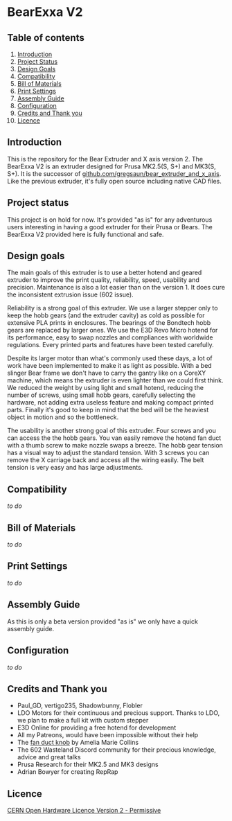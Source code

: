 # BearExxa V2

## Table of contents
  1. [Introduction](#introduction)
  2. [Project Status](#project-status)
  3. [Design Goals](#design-goals)
  4. [Compatibility](#compatibility)
  5. [Bill of Materials](#bill-of-materials)
  6. [Print Settings](#print-settings)
  7. [Assembly Guide](#assembly-guide)
  8. [Configuration](#configuration)
  9. [Credits and Thank you](#credits-and-thank-you)
  10. [Licence](#licence)

## Introduction 

This is the repository for the Bear Extruder and X axis version 2. The BearExxa V2 is an extruder designed for Prusa MK2.5(S, S+) and MK3(S, S+). It is the successor of [github.com/gregsaun/bear_extruder_and_x_axis](https://github.com/gregsaun/bear_extruder_and_x_axis). Like the previous extruder, it's fully open source including native CAD files.

## Project status

This project is on hold for now. It's provided "as is" for any adventurous users interesting in having a good extruder for their Prusa or Bears. The BearExxa V2 provided here is fully functional and safe.

## Design goals

The main goals of this extruder is to use a better hotend and geared extruder to improve the print quality, reliability, speed, usability and precision. Maintenance is also a lot easier than on the version 1. It does cure the inconsistent extrusion issue (602 issue).

Reliability is a strong goal of this extruder. We use a larger stepper only to keep the hobb gears (and the extruder cavity) as cold as possible for extensive PLA prints in enclosures. The bearings of the Bondtech hobb gears are replaced by larger ones. We use the E3D Revo Micro hotend for its performance, easy to swap nozzles and compliances with worldwide regulations. Every printed parts and features have been tested carefully.

Despite its larger motor than what's commonly used these days, a lot of work have been implemented to make it as light as possible. With a bed slinger Bear frame we don't have to carry the gantry like on a CoreXY machine, which means the extruder is even lighter than we could first think. We reduced the weight by using light and small hotend, reducing the number of screws, using small hobb gears, carefully selecting the hardware, not adding extra useless feature and making compact printed parts. Finally it's good to keep in mind that the bed will be the heaviest object in motion and so the bottleneck.

The usability is another strong goal of this extruder. Four screws and you can access the the hobb gears. You van easily remove the hotend fan duct with a thumb screw to make nozzle swaps a breeze. The hobb gear tension has a visual way to adjust the standard tension. With 3 screws you can remove the X carriage back and access all the wiring easily. The belt tension is very easy and has large adjustments.

## Compatibility

*to do*

## Bill of Materials

*to do*

## Print Settings

*to do*

## Assembly Guide

As this is only a beta version provided "as is" we only have a quick assembly guide.

## Configuration

*to do*

## Credits and Thank you

- Paul_GD, vertigo235, Shadowbunny, Flobler
- LDO Motors for their continuous and precious support. Thanks to LDO, we plan to make a full kit with custom stepper
- E3D Online for providing a free hotend for development
- All my Patreons, would have been impossible without their help
- The [fan duct knob](https://www.printables.com/model/113157-bear-extruder-v1-fan-duct-knob) by Amelia Marie Collins
- The 602 Wasteland Discord community for their precious knowledge, advice and great talks
- Prusa Research for their MK2.5 and MK3 designs
- Adrian Bowyer for creating RepRap

## Licence

[CERN Open Hardware Licence Version 2 - Permissive](https://ohwr.org/project/cernohl/-/wikis/uploads/3eff4154d05e7a0459f3ddbf0674cae4/cern_ohl_p_v2.txt)
